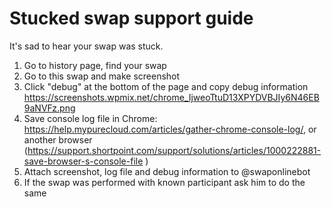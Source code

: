 # Stucked swap support guide

It's sad to hear your swap was stuck.

1. Go to history page, find your swap
2. Go to this swap and make screenshot
3. Click "debug" at the bottom of the page and copy debug information https://screenshots.wpmix.net/chrome_IjweoTtuD13XPYDVBJIy6N46EB9aNVFz.png
4. Save console log file in Chrome: https://help.mypurecloud.com/articles/gather-chrome-console-log/, or another browser (https://support.shortpoint.com/support/solutions/articles/1000222881-save-browser-s-console-file )
5. Attach screenshot, log file and debug information to @swaponlinebot
6. If the swap was performed with known participant ask him to do the same
